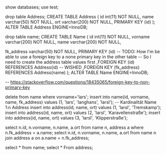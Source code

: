 show databases;
use test;

drop table Address;
CREATE TABLE Address (
  id int(11) NOT NULL,
  name varchar(50) NOT NULL,
  ort varchar(200) NOT NULL, 
  PRIMARY KEY (id)
);
ALTER TABLE Address ENGINE=InnoDB;

drop table name;
CREATE TABLE Name (
  id int(11) NOT NULL,
  vorname varchar(200) NOT NULL,
  name varchar(200) NOT NULL,

  fk_address varchar(50) NOT NULL,
  PRIMARY KEY (id)
  -- TODO: How I'm be able to use a foreign key to a none primary key in the other table
  --       So I need to create the address table values first
  ,FOREIGN KEY (id) REFERENCES Address(id)
  -- WISHED  ,FOREIGN KEY (fk_address) REFERENCES Address(name)
);
ALTER TABLE Name ENGINE=InnoDB;

-- https://stackoverflow.com/questions/18435065/foreign-key-to-non-primary-key

delete from name where vorname='lars';
insert into name(id, vorname, name, fk_address) values (1, 'lars', 'langhans', 'larsl');
-- Kardinalität Name 1:n Address
insert into address(id, name, ort) values (1, 'larsl', 'Tremskamp');
insert into address(id, name, ort) values (2, 'larsl', 'Karavellenstraße');
insert into address(id, name, ort) values (3, 'larsl', 'Klipperstraße');

select n.id, n.vorname, n.name, a.ort from name n, address a where n.fk_address = a.name;
select n.id, n.vorname, n.name, a.ort from name n join address a on a.name = n.fk_address;

select * from name;
select * From address;
